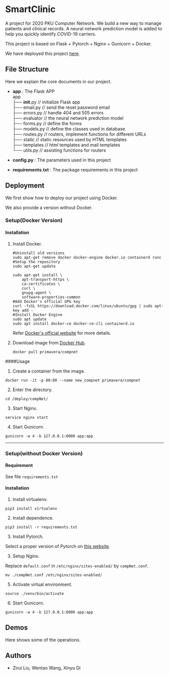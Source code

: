 # SmartClinic

A project for 2020 PKU Computer Network. We build a new way to manage patients and clinical records. A neural 
network prediction model is added to help you quickly identify COVID-19 carriers. 

This project is based on Flask + Pytorch + Nginx + Gunicorn + Docker.

We have deployed this project [here](https://39.97.247.225/).

## File Structure

Here we explain the core documents in our project. 

* **app** : The Flask APP   
app              
├── __init__.py         // initialize Flask app  
├── email.py            // send the reset password email  
├── errors.py           // handle 404 and 505 errors  
├── evaluator           // the neural network prediction model  
├── forms.py            // define the forms  
├── models.py           // define the classes used in database  
├── routes.py           // routers, implement functions for different URLs  
├── static              // static resources used by HTML templates  
├── templates           // html templates and mail templates  
└── utils.py            // assisting functions for routers  

* **config.py** : The parameters used in this project  
* **requirements.txt** : The package requirements in this project  


## Deployment

We first show how to deploy our project using Docker.
 
We also provide a version without Docker.

### Setup(Docker Version)

#### Installation

1. Install Docker.

   ~~~shell
   #Uninstall old versions
   sudo apt-get remove docker docker-engine docker.io containerd runc
   #Setup the repository
   sudo apt-get update
   
   sudo apt-get install \
       apt-transport-https \
       ca-certificates \
       curl \
       gnupg-agent \
       software-properties-common
   #Add Docker's official GPG key
   curl -fsSL https://download.docker.com/linux/ubuntu/gpg | sudo apt-key add -
   #Install Docker Engine
   sudo apt update
   sudo apt install docker-ce docker-ce-cli containerd.io
   ~~~

   Refer [Docker's official website](https://docs.docker.com/get-docker/) for more details.

2. Download image from  [Docker Hub](https://hub.docker.com/).

   ~~~shell
   docker pull primavera/compnet
   ~~~

####Usage

1. Create a container from the image.

~~~shell
docker run -it -p 80:80 --name new_compnet primavera/compnet
~~~

2. Enter the directory.

~~~shell
cd /deploy/compNet/
~~~

3. Start Nginx.

~~~shell
service nginx start
~~~

4. Start Gunicorn.

~~~shell
gunicorn -w 4 -b 127.0.0.1:8000 app:app
~~~

----

### Setup(without Docker Version)

#### Requirement

See file `requirements.txt`

#### Installation

1. Install virtualenv.

~~~shell
pip3 install virtualenv
~~~

2. Install dependence.

~~~shell
pip3 install -r requirements.txt
~~~

3. Install Pytorch.

Select a proper version of Pytorch on [this website](https://pytorch.org/get-started/locally/).

3. Setup Nginx.

Replace `default.conf` in `/etc/nginx/sites-enabled/` by `compNet.conf`.

~~~shell
mv ./compNet.conf /etc/nginx/sites-enabled/
~~~

5. Activate virtual environment.

~~~shell
source ./venv/bin/activate
~~~

6. Start Gunicorn.

~~~shell
gunicorn -w 4 -b 127.0.0.1:8000 app:app
~~~

## Demos

Here shows some of the operations. 



## Authors

* Zirui Liu, Wentao Wang, Xinyu Di


